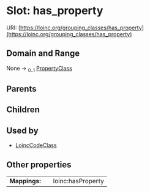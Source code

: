 
# Slot: has_property




URI: [https://loinc.org/grouping_classes/has_property](https://loinc.org/grouping_classes/has_property)


## Domain and Range

None &#8594;  <sub>0..1</sub> [PropertyClass](PropertyClass.md)

## Parents


## Children


## Used by

 * [LoincCodeClass](LoincCodeClass.md)

## Other properties

|  |  |  |
| --- | --- | --- |
| **Mappings:** | | loinc:hasProperty |

